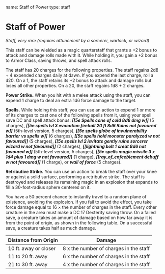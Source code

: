 name: Staff of Power
type: staff

# Staff of Power 
_Staff, very rare (requires attunement by a sorcerer, warlock, or wizard)_ 

This staff can be wielded as a magic quarterstaff that grants a +2 bonus to attack and damage rolls made with it. While holding it, you gain a +2 bonus to Armor Class, saving throws, and spell attack rolls.

The staff has 20 charges for the following properties. The staff regains 2d8 + 4 expended charges daily at dawn. If you expend the last charge, roll a d20. On a 1, the staff retains its +2 bonus to attack and damage rolls but loses all other properties. On a 20, the staff regains 1d8 + 2 charges.

**Power Strike.** When you hit with a melee attack using the staff, you can expend 1 charge to deal an extra 1d6 force damage to the target.

**Spells.** While holding this staff, you can use an action to expend 1 or more of its charges to cast one of the following spells from it, using your spell save DC and spell attack bonus: **_[[5e Spells cone of cold 8d8 dmg w]]_** (5 charges), **_[[5e spells lvl 3 evocation fireball 20 ft 8d6 Ruins not favoured w]]_** (5th-level version, 5 charges), **_[[5e spells globe of invulnerability barrier vs spells w]]_** (6 charges), **_[[5e spells hold monster paralyzed w not favoured]]_** (5 charges), **_[[5e spells lvl 2 levitate gently ruins sorcerer wizard w not favoured]]_** (2 charges), **_[[lightning bolt 1 creat 8d6 not favoured w]]_** (5th-level version, 5 charges), **_[[5e spells magic missile 3 x 1d4 plus 1 dmg w not favoured]]_** (1 charge), **_[[ray_of_enfeeblement debuff w not favoured]]_** (1 charge), or **_wall of force_** (5 charges).

**Retributive Strike.** You can use an action to break the staff over your knee or against a solid surface, performing a retributive strike. The staff is destroyed and releases its remaining magic in an explosion that expands to fill a 30-foot-radius sphere centered on it.

You have a 50 percent chance to instantly travel to a random plane of existence, avoiding the explosion. If you fail to avoid the effect, you take force damage equal to 16 × the number of charges in the staff. Every other creature in the area must make a DC 17 Dexterity saving throw. On a failed save, a creature takes an amount of damage based on how far away it is from the point of origin, as shown in the following table. On a successful save, a creature takes half as much damage. 

| Distance from Origin  | Damage                                 |
|-----------------------|----------------------------------------|
| 10 ft. away or closer | 8 x the number of charges in the staff |
| 11 to 20 ft. away     | 6 x the number of charges in the staff |
| 21 to 30 ft. away     | 4 x the number of charges in the staff |